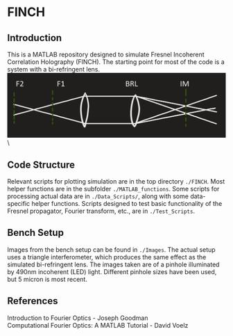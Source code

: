 # FINCH
## Introduction
This is a MATLAB repository designed to simulate Fresnel Incoherent Correlation Holography (FINCH). The starting point for most of the code is a system with a bi-refringent lens.\
![image](Images/BRL_diagram.png)\
## Code Structure
Relevant scripts for plotting simulation are in the top directory `./FINCH`. Most helper functions are in the subfolder `./MATLAB_functions`. Some scripts for processing actual data are in `./Data_Scripts/`, along with some data-specific helper functions. Scripts designed to test basic functionality of the Fresnel propagator, Fourier transform, etc., are in `./Test_Scripts`.
## Bench Setup
Images from the bench setup can be found in `./Images`. The actual setup uses a triangle interferometer, which produces the same effect as the simulated bi-refringent lens. The images taken are of a pinhole illuminated by 490nm incoherent (LED) light. Different pinhole sizes have been used, but 5 micron is most recent.
## References
Introduction to Fourier Optics - Joseph Goodman\
Computational Fourier Optics: A MATLAB Tutorial - David Voelz

